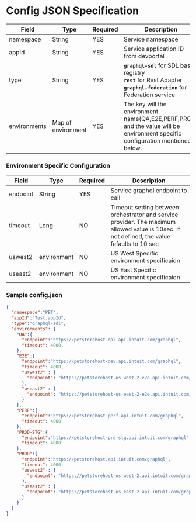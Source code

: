# Config JSON Specification


|Field|Type|Required|Description|
|-------|------|--------|-----------|
|namespace|String|YES|Service namespace|
|appId|String|YES|Service application ID from devportal|
|type|String|YES| **`graphql-sdl`** for SDL based registry <br/> **`rest`** for Rest Adapter <br/> **`graphql-federation`** for Federation service |
|environments|Map of environment|YES|The key will the environment name(QA,E2E,PERF,PROD) and the value will be environment specific configuration mentioned below.  |

### Environment Specific Configuration

|Field|Type|Required|Description|
|-------|------|--------|-----------|
|endpoint|String|YES|Service graphql endpoint to call|
|timeout|Long|NO|Timeout setting between orchestrator and service provider. The maximum allowed value is 10sec. If not defined, the value fefaults to 10 sec |
|uswest2| environment|NO|US West Specific environment specificaion|
|useast2| environment|NO|US East Specific environment specificaion|


### Sample config.json

```json
{
  "namespace":"PET",
  "appId":"Test.appId",
  "type":"graphql-sdl",
  "environments": {
    "QA":{
      "endpoint":"https://petstorehost-qal.api.intuit.com/graphql",
      "timeout": 4000,
    },
    "E2E":{
      "endpoint":"https://petstorehost-dev.api.intuit.com/graphql",
      "timeout": 4000,
      "uswest2" : {
        "endpoint": "https://petstorehost-us-west-2-e2e.api.intuit.com/graphql"
      },
      "useast2" : {
        "endpoint": "https://petstorehost-us-east-2-e2e.api.intuit.com/graphql"
      }
    },
    "PERF":{
      "endpoint":"https://petstorehost-perf.api.intuit.com/graphql",
      "timeout": 4000
    },
    "PROD-STG":{
      "endpoint":"https://petstorehost-prd-stg.api.intuit.com/graphql",
      "timeout": 4000
    },
    "PROD":{
      "endpoint":"https://petstorehost.api.intuit.com/graphql",      
      "timeout": 4000,
      "uswest2" : {
        "endpoint": "https://petstorehost-us-west-2.api.intuit.com/graphql"
      },
      "useast2" : {
        "endpoint": "https://petstorehost-us-east-2.api.intuit.com/graphql"
      }
    }
  }
}  
```
